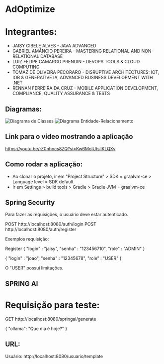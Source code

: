 # AdOptimize

# Integrantes: 
- JAISY CIBELE ALVES - JAVA ADVANCED
- GABRIEL AMÂNCIO PEREIRA - MASTERING RELATIONAL AND NON-RELATIONAL DATABASE 
- LUIZ FELIPE CAMARGO PRENDIN - DEVOPS TOOLS & CLOUD COMPUTING
- TOMAZ DE OLIVEIRA PECORARO - DISRUPTIVE ARCHITECTURES: IOT, IOB & GENERATIVE IA, ADVANCED BUSINESS DEVELOPMENT WITH .NET  
- RENNAN FERREIRA DA CRUZ - MOBILE APPLICATION DEVELOPMENT, COMPLIANCE, QUALITY ASSURANCE & TESTS

## Diagramas: 

![Diagrama de Classes](https://github.com/jaisycibele/AdOptimize/assets/117952554/e45c028d-e95f-472e-ba97-c4eadfd53b10)
![Diagrama Entidade-Relacionamento](https://github.com/jaisycibele/AdOptimize/assets/117952554/89929a04-e9cb-4acd-849d-ba4bcadfa63a)

## Link para o vídeo mostrando a aplicação

https://youtu.be/rZ0nhocs8ZQ?si=Kw6MoIUtsllKLQXv

## Como rodar a aplicação:
- Ao clonar o projeto, ir em "Project Structure" > SDK = graalvm-ce > Language level = SDK default
- Ir em Settings > build tools > Gradle > Gradle JVM = graalvm-ce

## Spring Security

Para fazer as requisições, o usuário deve estar autenticado.

POST http://localhost:8080/auth/login
POST http://localhost:8080/auth/register

Exemplos requisição:

Register
{
    "login" : "jaisy",
    "senha" : "123456710",
    "role" : "ADMIN"
}

{
    "login" : "joao",
    "senha" : "12345678",
    "role" : "USER"
}

O "USER" possui limitações.

## SPRING AI

# Requisição para teste:

GET http://localhost:8080/springai/generate

{
  "ollama": "Que dia é hoje?"
}

## URL:

Usuário:
http://localhost:8080/usuario/template


